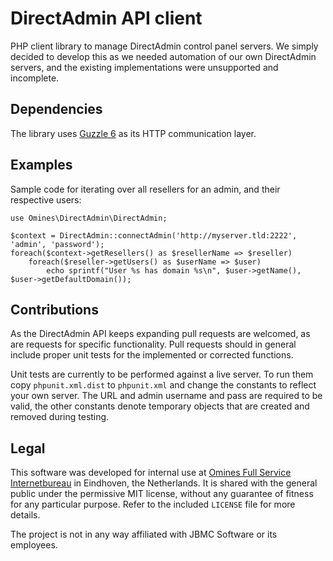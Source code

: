 # DirectAdmin API client

PHP client library to manage DirectAdmin control panel servers. We simply decided to develop this as we needed
automation of our own DirectAdmin servers, and the existing implementations were unsupported and incomplete.

## Dependencies

The library uses [Guzzle 6](https://github.com/guzzle/guzzle) as its HTTP communication layer.

## Examples

Sample code for iterating over all resellers for an admin, and their respective users:

    use Omines\DirectAdmin\DirectAdmin;

    $context = DirectAdmin::connectAdmin('http://myserver.tld:2222', 'admin', 'password');
    foreach($context->getResellers() as $resellerName => $reseller)
        foreach($reseller->getUsers() as $userName => $user)
            echo sprintf("User %s has domain %s\n", $user->getName(), $user->getDefaultDomain());

## Contributions

As the DirectAdmin API keeps expanding pull requests are welcomed, as are requests for specific functionality.
Pull requests should in general include proper unit tests for the implemented or corrected functions.

Unit tests are currently to be performed against a live server. To run them copy `phpunit.xml.dist` to
`phpunit.xml` and change the constants to reflect your own server. The URL and admin username and pass are
required to be valid, the other constants denote temporary objects that are created and removed during testing.

## Legal

This software was developed for internal use at [Omines Full Service Internetbureau](https://www.omines.nl/)
in Eindhoven, the Netherlands. It is shared with the general public under the permissive MIT license, without
any guarantee of fitness for any particular purpose. Refer to the included `LICENSE` file for more details.

The project is not in any way affiliated with JBMC Software or its employees.
